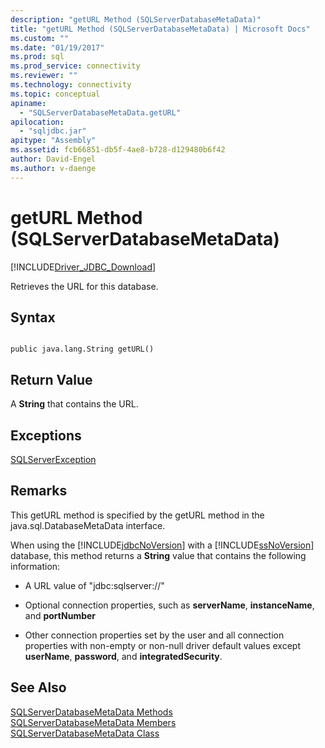 ```yaml
---
description: "getURL Method (SQLServerDatabaseMetaData)"
title: "getURL Method (SQLServerDatabaseMetaData) | Microsoft Docs"
ms.custom: ""
ms.date: "01/19/2017"
ms.prod: sql
ms.prod_service: connectivity
ms.reviewer: ""
ms.technology: connectivity
ms.topic: conceptual
apiname: 
  - "SQLServerDatabaseMetaData.getURL"
apilocation: 
  - "sqljdbc.jar"
apitype: "Assembly"
ms.assetid: fcb66851-db5f-4ae8-b728-d129480b6f42
author: David-Engel
ms.author: v-daenge
---
```

# getURL Method (SQLServerDatabaseMetaData)
[!INCLUDE[Driver_JDBC_Download](../../../includes/driver_jdbc_download.md)]

  Retrieves the URL for this database.  
  
## Syntax  
  
```  
  
public java.lang.String getURL()  
```  
  
## Return Value  
 A **String** that contains the URL.  
  
## Exceptions  
 [SQLServerException](../../../connect/jdbc/reference/sqlserverexception-class.md)  
  
## Remarks  
 This getURL method is specified by the getURL method in the java.sql.DatabaseMetaData interface.  
  
 When using the [!INCLUDE[jdbcNoVersion](../../../includes/jdbcnoversion_md.md)] with a [!INCLUDE[ssNoVersion](../../../includes/ssnoversion-md.md)] database, this method returns a **String** value that contains the following information:  
  
-   A URL value of "jdbc:sqlserver://"  
  
-   Optional connection properties, such as **serverName**, **instanceName**, and **portNumber**  
  
-   Other connection properties set by the user and all connection properties with non-empty or non-null driver default values except **userName**, **password**, and **integratedSecurity**.  
  
## See Also  
 [SQLServerDatabaseMetaData Methods](../../../connect/jdbc/reference/sqlserverdatabasemetadata-methods.md)   
 [SQLServerDatabaseMetaData Members](../../../connect/jdbc/reference/sqlserverdatabasemetadata-members.md)   
 [SQLServerDatabaseMetaData Class](../../../connect/jdbc/reference/sqlserverdatabasemetadata-class.md)  
  
  

